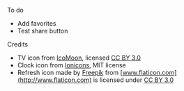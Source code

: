 To do

* Add favorites
* Test share button

Credits

* TV icon from [IcoMoon](https://icomoon.io/#icons), licensed [CC BY 3.0](http://creativecommons.org/licenses/by/3.0/)
* Clock icon from [Ionicons](https://ionicons.com), MIT license
* Refresh icon made by [Freepik](http://www.freepik.com) from [www.flaticon.com](http://www.flaticon.com) is licensed under [CC BY 3.0](http://creativecommons.org/licenses/by/3.0/)